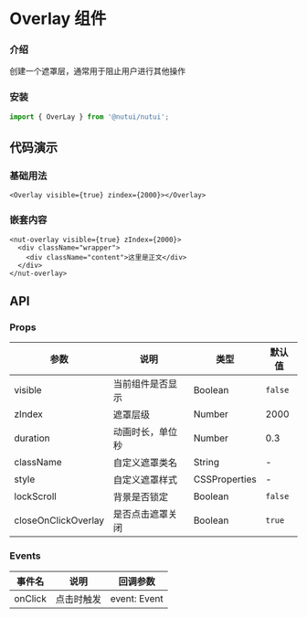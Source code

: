 # Overlay 组件

### 介绍

创建一个遮罩层，通常用于阻止用户进行其他操作

### 安装


``` javascript
import { OverLay } from '@nutui/nutui';
```

## 代码演示

### 基础用法

```tsx
<Overlay visible={true} zindex={2000}></Overlay>
```

### 嵌套内容

```tsx
<nut-overlay visible={true} zIndex={2000}>
  <div className="wrapper">
    <div className="content">这里是正文</div>
  </div>
</nut-overlay>
```

## API

### Props

| 参数                   | 说明             | 类型           | 默认值 |
| ---------------------- | ---------------- | -------------- | ------ |
| visible                   | 当前组件是否显示 | Boolean        | `false`  |
| zIndex                | 遮罩层级         | Number | 2000   |
| duration               | 动画时长，单位秒 | Number | 0.3    |
| className          | 自定义遮罩类名   | String         | -      |
| style          | 自定义遮罩样式   | CSSProperties  | -      |
| lockScroll          | 背景是否锁定   | Boolean  | `false`     |
| closeOnClickOverlay | 是否点击遮罩关闭 | Boolean        | `true`   |

### Events

| 事件名 | 说明       | 回调参数     |
| ------ | ---------- | ------------ |
| onClick  | 点击时触发 | event: Event |
